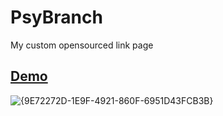 # PsyBranch
 My custom opensourced link page

 [Demo](https://psybranch.crafttale.eu)
---
![{9E72272D-1E9F-4921-860F-6951D43FCB3B}](https://github.com/user-attachments/assets/352ff3c1-5879-4f81-ab9c-e6183903cd13)

